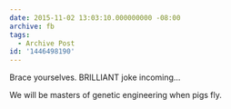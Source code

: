 ```yaml
---
date: 2015-11-02 13:03:10.000000000 -08:00
archive: fb
tags: 
  - Archive Post
id: '1446498190'
---
```


Brace yourselves. BRILLIANT joke incoming…

We will be masters of genetic engineering when pigs fly.
